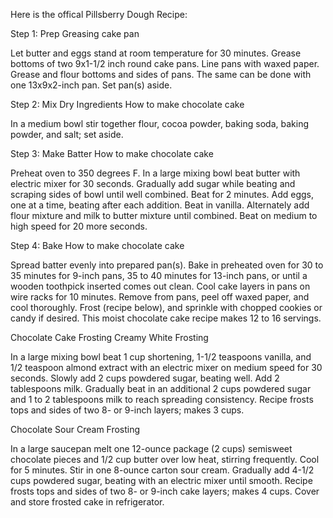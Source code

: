 Here is the offical Pillsberry Dough Recipe:


Step 1: Prep
Greasing cake pan

Let butter and eggs stand at room temperature for 30 minutes. Grease bottoms of two 9x1-1/2 inch round cake pans. Line pans with waxed paper. Grease and flour bottoms and sides of pans. The same can be done with one 13x9x2-inch pan. Set pan(s) aside.

Step 2: Mix Dry Ingredients
How to make chocolate cake

In a medium bowl stir together flour, cocoa powder, baking soda, baking powder, and salt; set aside.

Step 3: Make Batter
How to make chocolate cake

Preheat oven to 350 degrees F. In a large mixing bowl beat butter with electric mixer for 30 seconds. Gradually add sugar while beating and scraping sides of bowl until well combined. Beat for 2 minutes. Add eggs, one at a time, beating after each addition. Beat in vanilla. Alternately add flour mixture and milk to butter mixture until combined. Beat on medium to high speed for 20 more seconds.

Step 4: Bake
How to make chocolate cake

Spread batter evenly into prepared pan(s). Bake in preheated oven for 30 to 35 minutes for 9-inch pans, 35 to 40 minutes for 13-inch pans, or until a wooden toothpick inserted comes out clean. Cool cake layers in pans on wire racks for 10 minutes. Remove from pans, peel off waxed paper, and cool thoroughly. Frost (recipe below), and sprinkle with chopped cookies or candy if desired. This moist chocolate cake recipe makes 12 to 16 servings.

Chocolate Cake Frosting
Creamy White Frosting

In a large mixing bowl beat 1 cup shortening, 1-1/2 teaspoons vanilla, and 1/2 teaspoon almond extract with an electric mixer on medium speed for 30 seconds. Slowly add 2 cups powdered sugar, beating well. Add 2 tablespoons milk. Gradually beat in an additional 2 cups powdered sugar and 1 to 2 tablespoons milk to reach spreading consistency. Recipe frosts tops and sides of two 8- or 9-inch layers; makes 3 cups. 

Chocolate Sour Cream Frosting

In a large saucepan melt one 12-ounce package (2 cups) semisweet chocolate pieces and 1/2 cup butter over low heat, stirring frequently. Cool for 5 minutes. Stir in one 8-ounce carton sour cream. Gradually add 4-1/2 cups powdered sugar, beating with an electric mixer until smooth. Recipe frosts tops and sides of two 8- or 9-inch cake layers; makes 4 cups. Cover and store frosted cake in refrigerator.
